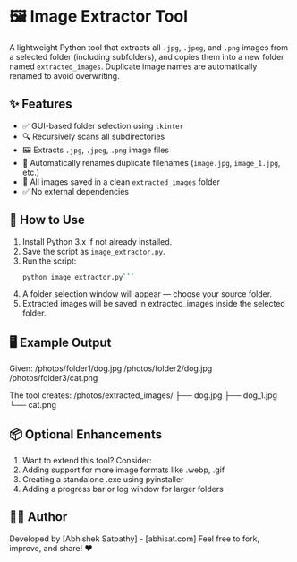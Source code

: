 # 🖼️ Image Extractor Tool

A lightweight Python tool that extracts all `.jpg`, `.jpeg`, and `.png` images from a selected folder (including subfolders), and copies them into a new folder named `extracted_images`. Duplicate image names are automatically renamed to avoid overwriting.

## ✨ Features

- ✅ GUI-based folder selection using `tkinter`
- 🔍 Recursively scans all subdirectories
- 🖼️ Extracts `.jpg`, `.jpeg`, `.png` image files
- 📝 Automatically renames duplicate filenames (`image.jpg`, `image_1.jpg`, etc.)
- 📁 All images saved in a clean `extracted_images` folder
- ✅ No external dependencies

## 🚀 How to Use

1. Install Python 3.x if not already installed.
2. Save the script as `image_extractor.py`.
3. Run the script:
   ```bash
   python image_extractor.py```
4. A folder selection window will appear — choose your source folder.
5. Extracted images will be saved in extracted_images inside the selected folder.

## 🖥️ Example Output
Given:
  /photos/folder1/dog.jpg
  /photos/folder2/dog.jpg
  /photos/folder3/cat.png

The tool creates:
  /photos/extracted_images/
  ├── dog.jpg
  ├── dog_1.jpg
  └── cat.png
## 📦 Optional Enhancements
  1. Want to extend this tool? Consider:
  2. Adding support for more image formats like .webp, .gif
  3. Creating a standalone .exe using pyinstaller
  4. Adding a progress bar or log window for larger folders

## 👨‍💻 Author
  Developed by [Abhishek Satpathy] - [abhisat.com]
  Feel free to fork, improve, and share! ❤️




